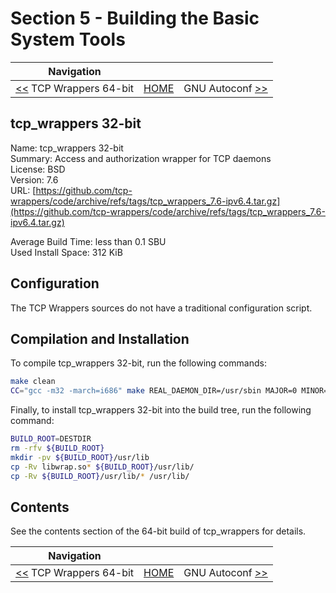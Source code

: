 # Section 5 - Building the Basic System Tools

| Navigation |||
| --- | --- | ---: |
| [<<](./tcp_wrappers64bit.md) TCP Wrappers 64-bit | [HOME](../README.md) | GNU Autoconf [>>](./Autoconf.md) |

## tcp_wrappers 32-bit

Name: tcp_wrappers 32-bit<br />
Summary: Access and authorization wrapper for TCP daemons<br />
License: BSD<br />
Version: 7.6<br />
URL: [https://github.com/tcp-wrappers/code/archive/refs/tags/tcp_wrappers_7.6-ipv6.4.tar.gz](https://github.com/tcp-wrappers/code/archive/refs/tags/tcp_wrappers_7.6-ipv6.4.tar.gz)<br />

Average Build Time: less than 0.1 SBU<br />
Used Install Space: 312 KiB<br />

## Configuration

The TCP Wrappers sources do not have a traditional configuration script.

## Compilation and Installation

To compile tcp_wrappers 32-bit, run the following commands:

```bash
make clean
CC="gcc -m32 -march=i686" make REAL_DAEMON_DIR=/usr/sbin MAJOR=0 MINOR=7 REL=6 linux
```

Finally, to install tcp_wrappers 32-bit into the build tree, run the following command:

```bash
BUILD_ROOT=DESTDIR
rm -rfv ${BUILD_ROOT}
mkdir -pv ${BUILD_ROOT}/usr/lib
cp -Rv libwrap.so* ${BUILD_ROOT}/usr/lib/
cp -Rv ${BUILD_ROOT}/usr/lib/* /usr/lib/
```

## Contents

See the contents section of the 64-bit build of tcp_wrappers for details.

| Navigation |||
| --- | --- | ---: |
| [<<](./tcp_wrappers64bit.md) TCP Wrappers 64-bit | [HOME](../README.md) | GNU Autoconf [>>](./Autoconf.md) |
